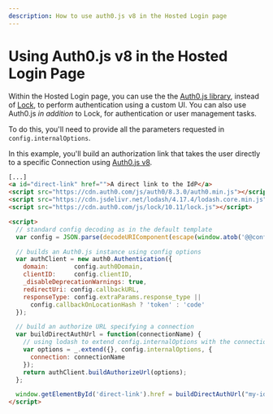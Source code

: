 ```yaml
---
description: How to use auth0.js v8 in the Hosted Login page
---
```


# Using Auth0.js v8 in the Hosted Login Page

Within the Hosted Login page, you can use the the [Auth0.js library](/libraries/auth0js), instead of [Lock](/libraries/lock), to perform authentication using a custom UI. You can also use Auth0.js _in addition_ to Lock, for authentication or user management tasks. 

To do this, you'll need to provide all the parameters requested in `config.internalOptions`.

In this example, you'll build an authorization link that takes the user directly to a specific Connection using [Auth0.js v8](/libraries/auth0js).

```html
[...]
<a id="direct-link" href="">A direct link to the IdP</a>
<script src="https://cdn.auth0.com/js/auth0/8.3.0/auth0.min.js"></script>
<script src="https://cdn.jsdelivr.net/lodash/4.17.4/lodash.core.min.js"></script>
<script src="https://cdn.auth0.com/js/lock/10.11/lock.js"></script>

<script>
  // standard config decoding as in the default template
  var config = JSON.parse(decodeURIComponent(escape(window.atob('@@config@@'))));

  // builds an Auth0.js instance using config options
  var authClient = new auth0.Authentication({
    domain:       config.auth0Domain,
    clientID:     config.clientID,
    _disableDeprecationWarnings: true,
    redirectUri: config.callbackURL,
    responseType: config.extraParams.response_type ||
      config.callbackOnLocationHash ? 'token' : 'code'
  });

  // build an authorize URL specifying a connection
  var buildDirectAuthUrl = function(connectionName) {
    // using lodash to extend config.internalOptions with the connectionName
    var options = _.extend({}, config.internalOptions, {
      connection: connectionName
    });
    return authClient.buildAuthorizeUrl(options);
  };

  window.getElementById('direct-link').href = buildDirectAuthUrl("my-idp-connection");
</script>
```
